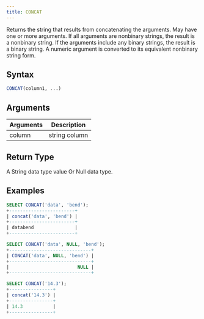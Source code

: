 ```yaml
---
title: CONCAT
---
```


Returns the string that results from concatenating the arguments. May have one or more arguments. If all arguments are nonbinary strings, the result is a nonbinary string. If the arguments include any binary strings, the result is a binary string. A numeric argument is converted to its equivalent nonbinary string form.

## Syntax

```sql
CONCAT(column1, ...)
```

## Arguments

| Arguments   | Description   |
| ----------- | ------------- |
| column      | string column |

## Return Type

A String data type value Or Null data type.

## Examples

```sql
SELECT CONCAT('data', 'bend');
+------------------------+
| concat('data', 'bend') |
+------------------------+
| databend               |
+------------------------+

SELECT CONCAT('data', NULL, 'bend');
+------------------------------+
| CONCAT('data', NULL, 'bend') |
+------------------------------+
|                         NULL |
+------------------------------+

SELECT CONCAT('14.3');
+----------------+
| concat('14.3') |
+----------------+
| 14.3           |
+----------------+
```